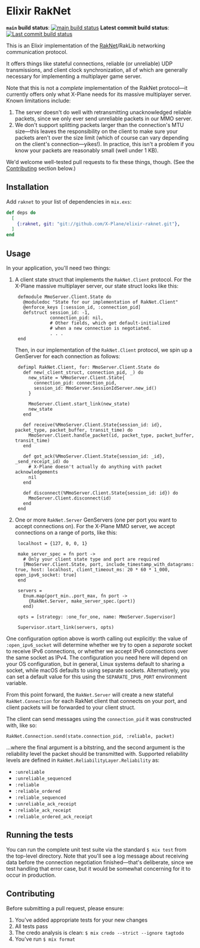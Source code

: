 # Elixir RakNet

**`main` build status**: [![main build status](https://circleci.com/gh/X-Plane/elixir-raknet/tree/main.svg?style=svg)](https://circleci.com/gh/X-Plane/elixir-raknet/tree/main) **Latest commit build status**: [![Last commit build status](https://circleci.com/gh/X-Plane/elixir-raknet.svg?style=svg)](https://circleci.com/gh/X-Plane/elixir-raknet)

This is an Elixir implementation of the [RakNet](https://github.com/facebookarchive/RakNet)/RakLib networking communication protocol.

It offers things like stateful connections, reliable (or unreliable) UDP transmissions, and client clock synchronization, all of which are generally necessary for implementing a multiplayer game server. 

Note that this is not a *complete* implementation of the RakNet protocol—it currently offers only what X-Plane needs for its massive multiplayer server. Known limitations include:

1. The server doesn't do well with retransmitting unacknowledged reliable packets, since we only ever send unreliable packets in our MMO server. 
2. We don't support splitting packets larger than the connection's MTU size—this leaves the responsibility on the client to make sure your packets aren't over the size limit (which of course can vary depending on the client's connection—yikes!). In practice, this isn't a problem if you know your packets are reasonably small (well under 1 KB).

We'd welcome well-tested pull requests to fix these things, though. (See the [Contributing](#contributing) section below.)

## Installation

Add `raknet` to your list of dependencies in `mix.exs`:

```elixir
def deps do
  [
    {:raknet, git: "git://github.com/X-Plane/elixir-raknet.git"},
  ]
end
```

## Usage

In your application, you'll need two things:

1. A client state struct that implements the `RakNet.Client` protocol. For the X-Plane massive multiplayer server, our state struct looks like this:

        defmodule MmoServer.Client.State do
          @moduledoc "State for our implementation of RakNet.Client"
          @enforce_keys [:session_id, :connection_pid]
          defstruct session_id: -1,
                    connection_pid: nil,
                    # Other fields, which get default-initialized
                    # when a new connection is negotiated. 
                    . . . 
        end

    Then, in our implementation of the `RakNet.Client` protocol, we spin up a GenServer for each connection as follows:

        defimpl RakNet.Client, for: MmoServer.Client.State do
          def new(_client_struct, connection_pid, _) do
            new_state = %MmoServer.Client.State{
              connection_pid: connection_pid,
              session_id: MmoServer.SessionIdServer.new_id()
            }
   
            MmoServer.Client.start_link(new_state)
            new_state
          end
        
          def receive(%MmoServer.Client.State{session_id: id}, packet_type, packet_buffer, transit_time) do
            MmoServer.Client.handle_packet(id, packet_type, packet_buffer, transit_time)
          end
        
          def got_ack(%MmoServer.Client.State{session_id: _id}, _send_receipt_id) do
            # X-Plane doesn't actually do anything with packet acknowledgements
            nil
          end
        
          def disconnect(%MmoServer.Client.State{session_id: id}) do
            MmoServer.Client.disconnect(id)
          end
        end
   
2. One or more `RakNet.Server` GenServers (one per port you want to accept connections on). For the X-Plane MMO server, we accept connections on a range of ports, like this:

        localhost = {127, 0, 0, 1}
   
        make_server_spec = fn port ->
          # Only your client state type and port are required 
          [MmoServer.Client.State, port, include_timestamp_with_datagrams: true, host: localhost, client_timeout_ms: 20 * 60 * 1_000, open_ipv6_socket: true]
        end
     
        servers =
          Enum.map(port_min..port_max, fn port ->
            {RakNet.Server, make_server_spec.(port)}
          end)
    
        opts = [strategy: :one_for_one, name: MmoServer.Supervisor]
   
        Supervisor.start_link(servers, opts)

One configuration option above is worth calling out explicitly: the value of `:open_ipv6_socket` will determine whether we try to open a *separate* socket to receive IPv6 connections, or whether we accept IPv6 connections over the same socket as IPv4. The configuration you need here will depend on your OS configuration, but in general, Linux systems default to sharing a socket, while macOS defaults to using separate sockets. Alternatively, you can set a default value for this using the `SEPARATE_IPV6_PORT` environment variable.

From this point forward, the `RakNet.Server` will create a new stateful `RakNet.Connection` for each RakNet client that connects on your port, and client packets will be forwarded to your client struct.

The client can send messages using the `connection_pid` it was constructed with, like so:

    RakNet.Connection.send(state.connection_pid, :reliable, packet)

...where the final argument is a bitstring, and the second argument is the reliability level the packet should be transmitted with. Supported reliability levels are defined in `RakNet.ReliabilityLayer.Reliability` as:

- `:unreliable`
- `:unreliable_sequenced`
- `:reliable`
- `:reliable_ordered`
- `:reliable_sequenced`
- `:unreliable_ack_receipt`
- `:reliable_ack_receipt`
- `:reliable_ordered_ack_receipt` 

## Running the tests

You can run the complete unit test suite via the standard `$ mix test` from the top-level directory. Note that you'll see a log message about receiving data before the connection negotiation finished—that's deliberate, since we test handling that error case, but it would be somewhat concerning for it to occur in production.

## Contributing

Before submitting a pull request, please ensure:

1. You've added appropriate tests for your new changes
2. All tests pass
3. The credo analysis is clean: `$ mix credo --strict --ignore tagtodo`
4. You've run `$ mix format`
